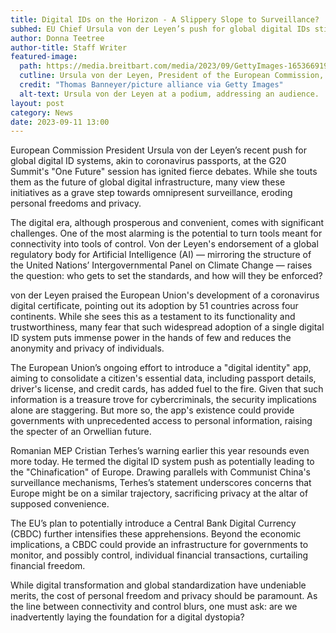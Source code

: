 ```yaml
---
title: Digital IDs on the Horizon - A Slippery Slope to Surveillance?
subhed: EU Chief Ursula von der Leyen’s push for global digital IDs stirs concerns about privacy invasion and government overreach.
author: Donna Teetree
author-title: Staff Writer
featured-image: 
  path: https://media.breitbart.com/media/2023/09/GettyImages-1653669195-1-640x480.jpg
  cutline: Ursula von der Leyen, President of the European Commission, sparking controversy at the "One Future" session of the G20 Summit.
  credit: "Thomas Banneyer/picture alliance via Getty Images"
  alt-text: Ursula von der Leyen at a podium, addressing an audience.
layout: post
category: News
date: 2023-09-11 13:00
---
```


European Commission President Ursula von der Leyen’s recent push for global digital ID systems, akin to coronavirus passports, at the G20 Summit's "One Future" session has ignited fierce debates. While she touts them as the future of global digital infrastructure, many view these initiatives as a grave step towards omnipresent surveillance, eroding personal freedoms and privacy.

The digital era, although prosperous and convenient, comes with significant challenges. One of the most alarming is the potential to turn tools meant for connectivity into tools of control. Von der Leyen's endorsement of a global regulatory body for Artificial Intelligence (AI) — mirroring the structure of the United Nations’ Intergovernmental Panel on Climate Change — raises the question: who gets to set the standards, and how will they be enforced?

von der Leyen praised the European Union's development of a coronavirus digital certificate, pointing out its adoption by 51 countries across four continents. While she sees this as a testament to its functionality and trustworthiness, many fear that such widespread adoption of a single digital ID system puts immense power in the hands of few and reduces the anonymity and privacy of individuals.

The European Union’s ongoing effort to introduce a "digital identity" app, aiming to consolidate a citizen's essential data, including passport details, driver's license, and credit cards, has added fuel to the fire. Given that such information is a treasure trove for cybercriminals, the security implications alone are staggering. But more so, the app's existence could provide governments with unprecedented access to personal information, raising the specter of an Orwellian future.

Romanian MEP Cristian Terhes’s warning earlier this year resounds even more today. He termed the digital ID system push as potentially leading to the "Chinafication" of Europe. Drawing parallels with Communist China's surveillance mechanisms, Terhes’s statement underscores concerns that Europe might be on a similar trajectory, sacrificing privacy at the altar of supposed convenience.

The EU’s plan to potentially introduce a Central Bank Digital Currency (CBDC) further intensifies these apprehensions. Beyond the economic implications, a CBDC could provide an infrastructure for governments to monitor, and possibly control, individual financial transactions, curtailing financial freedom.

While digital transformation and global standardization have undeniable merits, the cost of personal freedom and privacy should be paramount. As the line between connectivity and control blurs, one must ask: are we inadvertently laying the foundation for a digital dystopia?
